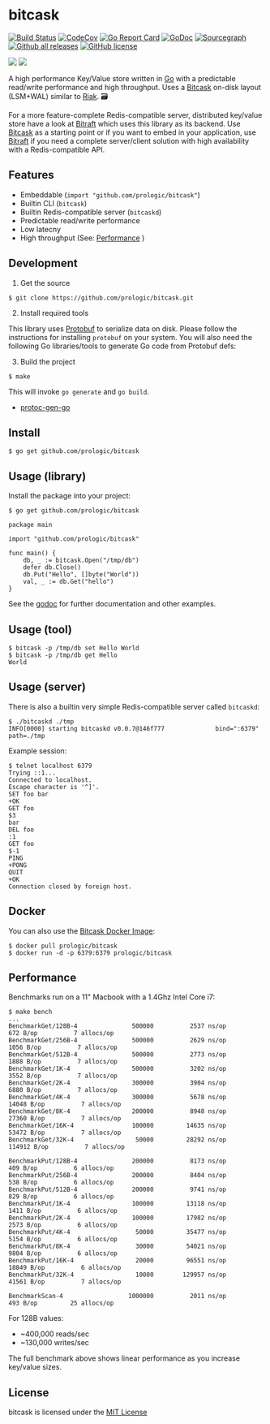 # bitcask

[![Build Status](https://cloud.drone.io/api/badges/prologic/bitcask/status.svg)](https://cloud.drone.io/prologic/bitcask)
[![CodeCov](https://codecov.io/gh/prologic/bitcask/branch/master/graph/badge.svg)](https://codecov.io/gh/prologic/bitcask)
[![Go Report Card](https://goreportcard.com/badge/prologic/bitcask)](https://goreportcard.com/report/prologic/bitcask)
[![GoDoc](https://godoc.org/github.com/prologic/bitcask?status.svg)](https://godoc.org/github.com/prologic/bitcask) 
[![Sourcegraph](https://sourcegraph.com/github.com/prologic/bitcask/-/badge.svg)](https://sourcegraph.com/github.com/prologic/bitcask?badge)
[![Github all releases](https://img.shields.io/github/downloads/prologic/bitcask/total.svg)](https://github.com/prologic/bitcask/releases)
[![GitHub license](https://img.shields.io/github/license/prologic/bitcask.svg)](https://github.com/prologic/bitcask)

[![](https://images.microbadger.com/badges/version/prologic/bitcask.svg)](https://microbadger.com/images/prologic/bitcask)
[![](https://images.microbadger.com/badges/image/prologic/bitcask.svg)](https://microbadger.com/images/prologic/bitcask)

A high performance Key/Value store written in [Go](https://golang.org) with a predictable read/write performance and high throughput. Uses a [Bitcask](https://en.wikipedia.org/wiki/Bitcask) on-disk layout (LSM+WAL) similar to [Riak](https://riak.com/). 🗃️

For a more feature-complete Redis-compatible server, distributed key/value store have a look at [Bitraft](https://github.com/prologic/bitraft) which uses this library as its backend. Use [Bitcask](https://github.com/prologic/bitcask) as a starting point or if you want to embed in your application, use [Bitraft](https://github.com/prologic/bitraft) if you need a complete server/client solution with high availability with a Redis-compatible API.

## Features

* Embeddable (`import "github.com/prologic/bitcask"`)
* Builtin CLI (`bitcask`)
* Builtin Redis-compatible server (`bitcaskd`)
* Predictable read/write performance
* Low latecny
* High throughput (See: [Performance](README.md#Performance) )

## Development

1. Get the source

```#!bash
$ git clone https://github.com/prologic/bitcask.git
```

2. Install required tools

This library uses [Protobuf](https://github.com/protocolbuffers/protobuf) to serialize data on disk. Please follow the
instructions for installing `protobuf` on your system. You will also need the
following Go libraries/tools to generate Go code from Protobuf defs:

3. Build the project

```#!bash
$ make
```

This will invoke `go generate` and `go build`.

- [protoc-gen-go](https://github.com/golang/protobuf)

## Install

```#!bash
$ go get github.com/prologic/bitcask
```

## Usage (library)

Install the package into your project:

```#!bash
$ go get github.com/prologic/bitcask
```

```#!go
package main

import "github.com/prologic/bitcask"

func main() {
    db, _ := bitcask.Open("/tmp/db")
    defer db.Close()
    db.Put("Hello", []byte("World"))
    val, _ := db.Get("hello")
}
```

See the [godoc](https://godoc.org/github.com/prologic/bitcask) for further
documentation and other examples.

## Usage (tool)

```#!bash
$ bitcask -p /tmp/db set Hello World
$ bitcask -p /tmp/db get Hello
World
```

## Usage (server)

There is also a builtin very  simple Redis-compatible server called `bitcaskd`:

```#!bash
$ ./bitcaskd ./tmp
INFO[0000] starting bitcaskd v0.0.7@146f777              bind=":6379" path=./tmp
```

Example session:

```
$ telnet localhost 6379
Trying ::1...
Connected to localhost.
Escape character is '^]'.
SET foo bar
+OK
GET foo
$3
bar
DEL foo
:1
GET foo
$-1
PING
+PONG
QUIT
+OK
Connection closed by foreign host.
```

## Docker

You can also use the [Bitcask Docker Image](https://cloud.docker.com/u/prologic/repository/docker/prologic/bitcask):

```#!bash
$ docker pull prologic/bitcask
$ docker run -d -p 6379:6379 prologic/bitcask
```

## Performance

Benchmarks run on a 11" Macbook with a 1.4Ghz Intel Core i7:

```
$ make bench
...
BenchmarkGet/128B-4         	  500000	      2537 ns/op	     672 B/op	       7 allocs/op
BenchmarkGet/256B-4         	  500000	      2629 ns/op	    1056 B/op	       7 allocs/op
BenchmarkGet/512B-4         	  500000	      2773 ns/op	    1888 B/op	       7 allocs/op
BenchmarkGet/1K-4           	  500000	      3202 ns/op	    3552 B/op	       7 allocs/op
BenchmarkGet/2K-4           	  300000	      3904 ns/op	    6880 B/op	       7 allocs/op
BenchmarkGet/4K-4           	  300000	      5678 ns/op	   14048 B/op	       7 allocs/op
BenchmarkGet/8K-4           	  200000	      8948 ns/op	   27360 B/op	       7 allocs/op
BenchmarkGet/16K-4          	  100000	     14635 ns/op	   53472 B/op	       7 allocs/op
BenchmarkGet/32K-4          	   50000	     28292 ns/op	  114912 B/op	       7 allocs/op

BenchmarkPut/128B-4         	  200000	      8173 ns/op	     409 B/op	       6 allocs/op
BenchmarkPut/256B-4         	  200000	      8404 ns/op	     538 B/op	       6 allocs/op
BenchmarkPut/512B-4         	  200000	      9741 ns/op	     829 B/op	       6 allocs/op
BenchmarkPut/1K-4           	  100000	     13118 ns/op	    1411 B/op	       6 allocs/op
BenchmarkPut/2K-4           	  100000	     17982 ns/op	    2573 B/op	       6 allocs/op
BenchmarkPut/4K-4           	   50000	     35477 ns/op	    5154 B/op	       6 allocs/op
BenchmarkPut/8K-4           	   30000	     54021 ns/op	    9804 B/op	       6 allocs/op
BenchmarkPut/16K-4          	   20000	     96551 ns/op	   18849 B/op	       6 allocs/op
BenchmarkPut/32K-4          	   10000	    129957 ns/op	   41561 B/op	       7 allocs/op

BenchmarkScan-4             	 1000000	      2011 ns/op	     493 B/op	      25 allocs/op
```

For 128B values:

* ~400,000 reads/sec
* ~130,000 writes/sec

The full benchmark above shows linear performance as you increase key/value sizes.

## License

bitcask is licensed under the [MIT License](https://github.com/prologic/bitcask/blob/master/LICENSE)
